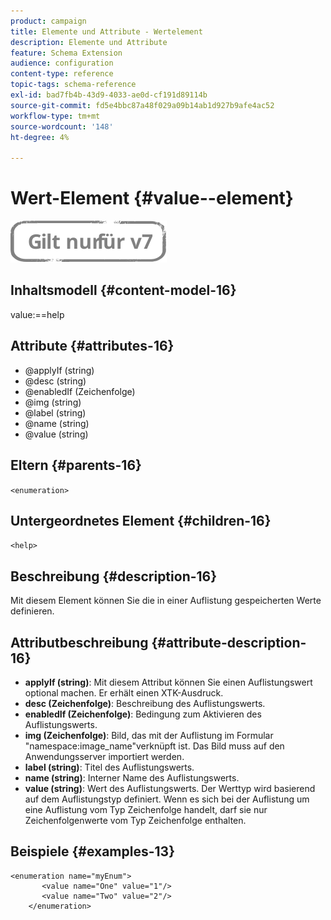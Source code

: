 ```yaml
---
product: campaign
title: Elemente und Attribute - Wertelement
description: Elemente und Attribute
feature: Schema Extension
audience: configuration
content-type: reference
topic-tags: schema-reference
exl-id: bad7fb4b-43d9-4033-ae0d-cf191d89114b
source-git-commit: fd5e4bbc87a48f029a09b14ab1d927b9afe4ac52
workflow-type: tm+mt
source-wordcount: '148'
ht-degree: 4%

---
```


# Wert-Element {#value--element}

![](../../../assets/v7-only.svg)

## Inhaltsmodell {#content-model-16}

value:==help

## Attribute {#attributes-16}

* @applyIf (string)
* @desc (string)
* @enabledIf (Zeichenfolge)
* @img (string)
* @label (string)
* @name (string)
* @value (string)

## Eltern {#parents-16}

`<enumeration>`

## Untergeordnetes Element {#children-16}

`<help>`

## Beschreibung {#description-16}

Mit diesem Element können Sie die in einer Auflistung gespeicherten Werte definieren.

## Attributbeschreibung {#attribute-description-16}

* **applyIf (string)**: Mit diesem Attribut können Sie einen Auflistungswert optional machen. Er erhält einen XTK-Ausdruck.
* **desc (Zeichenfolge)**: Beschreibung des Auflistungswerts.
* **enabledIf (Zeichenfolge)**: Bedingung zum Aktivieren des Auflistungswerts.
* **img (Zeichenfolge)**: Bild, das mit der Auflistung im Formular &quot;namespace:image_name&quot;verknüpft ist. Das Bild muss auf den Anwendungsserver importiert werden.
* **label (string)**: Titel des Auflistungswerts.
* **name (string)**: Interner Name des Auflistungswerts.
* **value (string)**: Wert des Auflistungswerts. Der Werttyp wird basierend auf dem Auflistungstyp definiert. Wenn es sich bei der Auflistung um eine Auflistung vom Typ Zeichenfolge handelt, darf sie nur Zeichenfolgenwerte vom Typ Zeichenfolge enthalten.

## Beispiele {#examples-13}

```
<enumeration name="myEnum">
       <value name="One" value="1"/>
       <value name="Two" value="2"/>
    </enumeration>
```
